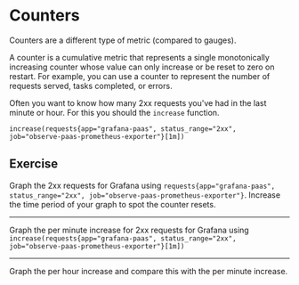 # Counters

Counters are a different type of metric (compared to gauges).

A counter is a cumulative metric that represents a single monotonically increasing counter whose value can only increase or be reset to zero on restart. For example, you can use a counter to represent the number of requests served, tasks completed, or errors.

Often you want to know how many 2xx requests you've had in the last minute or hour. For this you should the `increase` function.

```increase(requests{app="grafana-paas", status_range="2xx", job="observe-paas-prometheus-exporter"}[1m])```

## Exercise

Graph the 2xx requests for Grafana using `requests{app="grafana-paas", status_range="2xx", job="observe-paas-prometheus-exporter"}`. Increase the time period of your graph to spot the counter resets.

------

Graph the per minute increase for 2xx requests for Grafana using `increase(requests{app="grafana-paas", status_range="2xx", job="observe-paas-prometheus-exporter"}[1m])`

------

Graph the per hour increase and compare this with the per minute increase.
